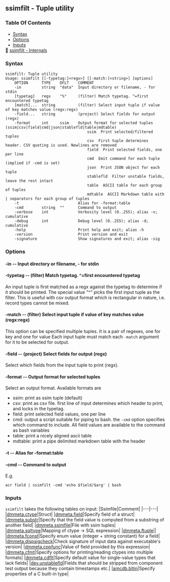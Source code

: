 ## ssimfilt - Tuple utility


### Table Of Contents
<a href="#table-of-contents"></a>
<!-- dev.mdmark  mdmark:MDSECTION  state:BEG_AUTO  param:Toc -->
&nbsp;&nbsp;&bull;&nbsp;  [Syntax](#syntax)<br/>
&nbsp;&nbsp;&bull;&nbsp;  [Options](#options)<br/>
&nbsp;&nbsp;&bull;&nbsp;  [Inputs](#inputs)<br/>
&#128196; [ssimfilt - Internals](/txt/exe/ssimfilt/internals.md)<br/>

<!-- dev.mdmark  mdmark:MDSECTION  state:END_AUTO  param:Toc -->

### Syntax
<a href="#syntax"></a>
<!-- dev.mdmark  mdmark:MDSECTION  state:BEG_AUTO  param:Syntax -->
```
ssimfilt: Tuple utility
Usage: ssimfilt [[-typetag:]<regx>] [[-match:]<string>] [options]
    OPTION      TYPE    DFLT    COMMENT
    -in         string  "data"  Input directory or filename, - for stdin
    [typetag]   regx    "%"     (filter) Match typetag. ^=first encountered typetag
    [match]...  string          (filter) Select input tuple if value of key matches value (regx:regx)
    -field...   string          (project) Select fields for output (regx)
    -format     int     ssim    Output format for selected tuples (ssim|csv|field|cmd|json|stablefld|table|mdtable)
                                    ssim  Print selected/filtered tuples
                                    csv  First tuple determines header. CSV quoting is used. Newlines are removed
                                    field  Print selected fields, one per line
                                    cmd  Emit command for each tuple (implied if -cmd is set)
                                    json  Print JSON object for each tuple
                                    stablefld  Filter unstable fields, leave the rest intact
                                    table  ASCII table for each group of tuples
                                    mdtable  ASCII Markdown table with | separators for each group of tuples
    -t                          Alias for -format:table
    -cmd        string  ""      Command to output
    -verbose    int             Verbosity level (0..255); alias -v; cumulative
    -debug      int             Debug level (0..255); alias -d; cumulative
    -help                       Print help and exit; alias -h
    -version                    Print version and exit
    -signature                  Show signatures and exit; alias -sig

```

<!-- dev.mdmark  mdmark:MDSECTION  state:END_AUTO  param:Syntax -->

### Options
<a href="#options"></a>

<!-- dev.mdmark  mdmark:MDSECTION  state:BEG_AUTO  param:Options -->
#### -in -- Input directory or filename, - for stdin
<a href="#-in"></a>

#### -typetag -- (filter) Match typetag. ^=first encountered typetag
<a href="#-typetag"></a>

An input tuple is first matched as a regx against the typetag to determine if it should be printed.
The special value "^" picks the first input tuple as the filter. This is useful with csv
output format which is rectangular in nature, i.e. record types cannot be mixed.

#### -match -- (filter) Select input tuple if value of key matches value (regx:regx)
<a href="#-match"></a>

This option can be specified multiple tuples. It is a pair of regexes, one for key and one for value
Each input tuple must match each `-match` argument for it to be selected for output.

#### -field -- (project) Select fields for output (regx)
<a href="#-field"></a>

Select which fields from the input tuple to print (regx).

#### -format -- Output format for selected tuples
<a href="#-format"></a>

Select an output format.
Available formats are
- ssim: print as ssim tuple (default)
- csv: print as csv file. first line of input determines which header to print, and locks in the typetag.
- field: print selected field values, one per line
- cmd: output a script suitable for piping to bash. the `-cmd` option specifies which command to include.
All field values are available to the command as bash variables
- table: print a nicely aligned ascii table
- mdtable: print a pipe delimited markdown table with the header

#### -t -- Alias for -format:table
<a href="#-t"></a>

#### -cmd -- Command to output
<a href="#-cmd"></a>

E.g.
```
acr field | ssimfilt -cmd 'echo $field/$arg' | bash
```

<!-- dev.mdmark  mdmark:MDSECTION  state:END_AUTO  param:Options -->

### Inputs
<a href="#inputs"></a>
<!-- dev.mdmark  mdmark:MDSECTION  state:BEG_AUTO  param:Inputs -->
`ssimfilt` takes the following tables on input:
|Ssimfile|Comment|
|---|---|
|[dmmeta.ctype](/txt/ssimdb/dmmeta/ctype.md)|Struct|
|[dmmeta.field](/txt/ssimdb/dmmeta/field.md)|Specify field of a struct|
|[dmmeta.substr](/txt/ssimdb/dmmeta/substr.md)|Specify that the field value is computed from a substring of another field|
|[dmmeta.ssimfile](/txt/ssimdb/dmmeta/ssimfile.md)|File with ssim tuples|
|[dmmeta.sqltype](/txt/ssimdb/dmmeta/sqltype.md)|Mapping of ctype -> SQL expression|
|[dmmeta.ftuple](/txt/ssimdb/dmmeta/ftuple.md)||
|[dmmeta.fconst](/txt/ssimdb/dmmeta/fconst.md)|Specify enum value (integer + string constant) for a field|
|[dmmeta.dispsigcheck](/txt/ssimdb/dmmeta/dispsigcheck.md)|Check signature of input data against executable's version|
|[dmmeta.cppfunc](/txt/ssimdb/dmmeta/cppfunc.md)|Value of field provided by this expression|
|[dmmeta.cfmt](/txt/ssimdb/dmmeta/cfmt.md)|Specify options for printing/reading ctypes into multiple formats|
|[dmmeta.cdflt](/txt/ssimdb/dmmeta/cdflt.md)|Specify default value for single-value types that lack fields|
|[dev.unstablefld](/txt/ssimdb/dev/unstablefld.md)|Fields that should be stripped from component test output because they contain timestamps etc.|
|[amcdb.bltin](/txt/ssimdb/amcdb/bltin.md)|Specify properties of a C built-in type|

<!-- dev.mdmark  mdmark:MDSECTION  state:END_AUTO  param:Inputs -->

